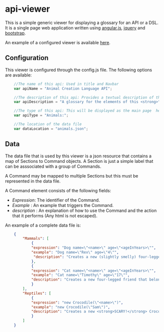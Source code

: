 api-viewer
==========

This is a simple generic viewer for displaying a glossary for an API or a DSL. It is a single page web application written using [angular.js](http://angularjs.org/), [jquery](http://jquery.com/) and [bootstrap](http://twitter.github.com/bootstrap/). 

An example of a configured viewer is available [here](http://plasma147.github.com/api-viewer/).

Configuration
------------------
This viewer is configured through the config.js file. The following options are available:

```javascript
    //The name of this api: Used in title and Navbar
    var apiName = "Animal Creation Language API";

    //The description of this api: Provides a textual description of this api (Any html is not escaped)
    var apiDescription = "A glossary for the elements of this <strong>" +apiName+ "</strong> are below";

    //The type of this api: This will be displayed as the main page	 header
    var apiType = "Animals:";

    //The location of the data file
    var dataLocation = "animals.json";
```
Data
------------------
The data file that is used by this viewer is a json resource that contains a map of Sections to Command objects. A Section is just a simple label that can be asssociated with a group of Commands. 

A Command may be mapped to multiple Sections but this must be represented in the data file.

A Command element consists of the following fields:
* *Expression*: The identifier of the Command. 
* *Example* : An example that triggers the Command.
* *description* : An explanation of how to use the Command and the action that it performs  (Any html is not escaped).

An example of a complete data file is: 
```json
    {
    	"Mammals": [
    	    {
    	    "expression": "Dog name=\"<name>\" age=\"<ageInYears>\"",
    	    "example": "Dog name=\"Rex\" age=\"4\"",
    	     "description": "Creates a new (slightly smelly) four-legged friend."
    	    },
    	    {
    	    "expression": "Cat name=\"<name>\" age=\"<ageInYears>\"",
    	    "example": "Cat name=\"Timothy\" age=\"17\"",
    	    "description": "Creates a new four-legged friend that belongs on broadway."
    	    }
    	],
    	"Reptiles": [
        	{
        	"expression": "new Crocodile(\"<name>\")",
        	"example": "new Crocodile(\"Sam\")",
        	"description": "Creates a new <strong>SCARY!</strong> Crocodile with the given name."
        	}
    	]
    }
```
